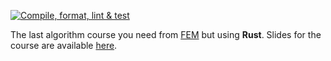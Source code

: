 [![Compile, format, lint & test](https://github.com/timKraeuter/FEM-Last-Algorithm-Course-You-Need-Rust/actions/workflows/rust.yml/badge.svg)](https://github.com/timKraeuter/FEM-Last-Algorithm-Course-You-Need-Rust/actions/workflows/rust.yml)

The last algorithm course you need from [FEM](https://frontendmasters.com/courses/algorithms/) but using **Rust**.
Slides for the course are available [here](https://theprimeagen.github.io/fem-algos).
